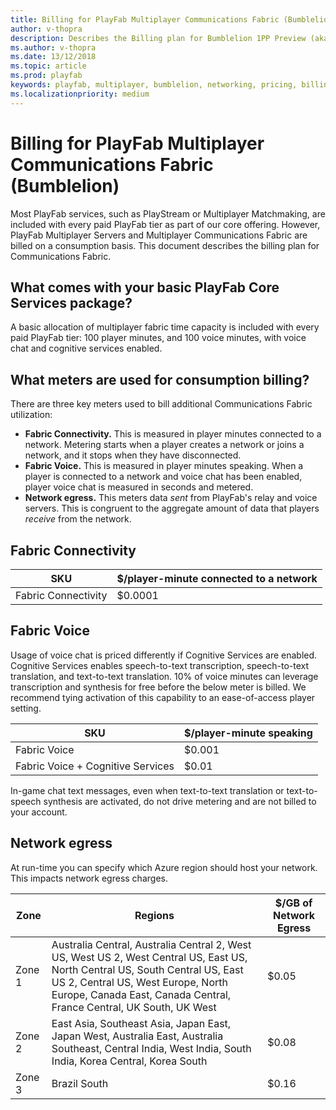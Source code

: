 ```yaml
---
title: Billing for PlayFab Multiplayer Communications Fabric (Bumblelion)
author: v-thopra
description: Describes the Billing plan for Bumblelion 1PP Preview (aka PlayFab Multiplayer Communications Fabric).
ms.author: v-thopra
ms.date: 13/12/2018
ms.topic: article
ms.prod: playfab
keywords: playfab, multiplayer, bumblelion, networking, pricing, billing
ms.localizationpriority: medium
---
```


# Billing for PlayFab Multiplayer Communications Fabric (Bumblelion)

Most PlayFab services, such as PlayStream or Multiplayer Matchmaking, are included with every paid PlayFab tier as part of our core offering. However, PlayFab Multiplayer Servers and Multiplayer Communications Fabric are billed on a consumption basis. This document describes the billing plan for Communications Fabric.

## What comes with your basic PlayFab Core Services package?

A basic allocation of multiplayer fabric time capacity is included with every paid PlayFab tier: 100 player minutes, and 100 voice minutes, with voice chat and cognitive services enabled.

## What meters are used for consumption billing?

There are three key meters used to bill additional Communications Fabric utilization:

- **Fabric Connectivity.** This is measured in player minutes connected to a network. Metering starts when a player creates a network or joins a network, and it stops when they have disconnected.
- **Fabric Voice.** This is measured in player minutes speaking. When a player is connected to a network and voice chat has been enabled, player voice chat is measured in seconds and metered.
- **Network egress.** This meters data *sent* from PlayFab's relay and voice servers. This is congruent to the aggregate amount of data that players *receive* from the network.

## Fabric Connectivity   

| SKU | $/player-minute connected to a network |
| --- | --- |
| Fabric Connectivity | $0.0001 |

## Fabric Voice

Usage of voice chat is priced differently if Cognitive Services are enabled. Cognitive Services enables speech-to-text transcription, speech-to-text translation, and text-to-text translation. 10% of voice minutes can leverage transcription and synthesis for free before the below meter is billed. We recommend tying activation of this capability to an ease-of-access player setting.

| SKU | $/player-minute speaking |
| --- | --- |
| Fabric Voice | $0.001 |
| Fabric Voice + Cognitive Services | $0.01 |

In-game chat text messages, even when text-to-text translation or text-to-speech synthesis are activated, do not drive metering and are not billed to your account.

## Network egress

At run-time you can specify which Azure region should host your network. This impacts network egress charges. 

| Zone | Regions | $/GB of Network Egress |
| --- | --- | --- |
| Zone 1 | Australia Central, Australia Central 2, West US, West US 2, West Central US, East US, North Central US, South Central US, East US 2, Central US, West Europe, North Europe, Canada East, Canada Central, France Central, UK South, UK West | $0.05 |
| Zone 2 | East Asia, Southeast Asia, Japan East, Japan West, Australia East, Australia Southeast, Central India, West India, South India, Korea Central, Korea South |  $0.08 |
| Zone 3 | Brazil South | $0.16 |
